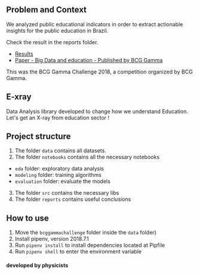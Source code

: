 ## Problem and Context
We analyzed public educational indicators in order to extract actionable insights for the public education in Brazil. 

Check the result in the reports folder.

* [Results](https://github.com/alexandrerays/E-xray/blob/master/reports/apresentacao_resultados.pdf)
* [Paper - Big Data and education - Published by BCG Gamma](https://github.com/alexandrerays/E-xray/blob/master/reports/Artigo-BCG-GAMMA-Challenge_tcm14-223999.pdf)

This was the BCG Gamma Challenge 2018, a competition organized by BCG Gamma.

## E-xray
Data Analysis library developed to change how we understand Education. Let's get an X-ray from education sector !

## Project structure

1) The folder `data` contains all datasets.
2) The folder `notebooks` contains all the necessary notebooks
-  `eda` folder: exploratory data analysis
-  `modeling` folder: training algorithms
-  `evaluation` folder: evaluate the models
3) The folder `src` contains the necessary libs
4) The folder `reports` contains useful conclusions 


## How to use

1) Move the `bcggammachallenge` folder inside the `data` folder)
2) Install pipenv, version 2018.7.1
3) Run `pipenv install` to install dependencies located at Pipfile
4) Run `pipenv shell` to enter the environment variable

#### developed by physicists
